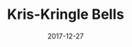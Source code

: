 ---
title: "Kris-Kringle Bells"
show_title_on_cover: false
date: "2017-12-27"
version: 2
volume: 1
issue: 3
category: "Facebook Gallery"
format: "caption-slideshow-v2022_1"
synopsis: "Zene, Zeanne, and their friends celebrate their Christmas Party at their Grade 2 classroom"
modes: [
    {mode_name: "Original", call_at: [0, 1, 2, 3]}
]
---